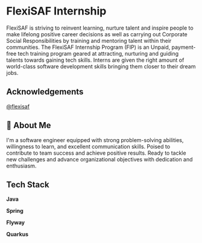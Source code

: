 
# FlexiSAF Internship

FlexiSAF is striving to reinvent learning, nurture talent and inspire people to make lifelong positive career decisions as well as carrying out Corporate Social Responsibilities by training and mentoring talent within their communities. The FlexiSAF Internship Program (FIP) is an Unpaid, payment-free tech training program geared at attracting, nurturing and guiding talents towards gaining tech skills. Interns are given the right amount of world-class software development skills bringing them closer to their dream jobs.






## Acknowledgements

[@flexisaf](http://flexisaf.com)





## 🚀 About Me
I'm a software engineer equipped with strong problem-solving abilities, willingness to learn, and excellent communication skills. Poised to contribute to team success and achieve positive results. Ready to tackle new challenges and advance organizational objectives with dedication and enthusiasm.


## Tech Stack

**Java**

**Spring**

**Flyway**

**Quarkus**

